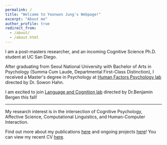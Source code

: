 ```yaml
---
permalink: /
title: "Welcome to Yoonwon Jung's Webpage!"
excerpt: "About me"
author_profile: true
redirect_from: 
  - /about/
  - /about.html
---
```


I am a post-masters researcher, and an incoming Cognitive Science Ph.D. student at UC San Diego. 

After graduating from Seoul National University with Bachelor of Arts in Psychology (Summa Cum Laude, Departmental First-Class Distinction), I received a Master's degree in Psychology at [Human Factors Psychology lab](http://hfpsych.snu.ac.kr) directed by Dr. Sowon Hahn.

I am excited to join [Language and Cognition lab](https://langcoglab.ucsd.edu/) directed by Dr.Benjamin Bergen this fall!

------
My research interest is in the intersection of Cognitive Psychology, Affective Science, Computational Linguistics, and Human-Computer Interaction.

Find out more about my publications [here](publications) and ongoing projects [here](portfolio)!
You can view my recent CV [here](/cv).
